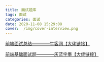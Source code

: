 ```yaml
---
title: 面试题库
tags: 面试
categories: 面试
date: 2020-11-08 15:29:08
cover:  /img/cover-interview.png
---
```

[前端面试总结————牛客网【大佬链接】](https://lacus.site/2020/07/interview2/)

[前端基础面试题————灰蓝宇墨【大佬链接】](https://lacus.site/2020/07/interview1/)